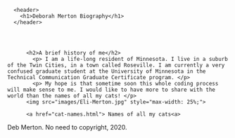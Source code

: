 


<html lang=en>

  <head>
    <meta charset="utf-8">
    <title>Deb's Digital Communication Journey</title>
    <meta name="description" content="The first draft of a personal website">
    <link rel="stylesheet" type="text/css" href="styles/style.css"> 
  </head>

  <body>


      <header>
        <h1>Deborah Merton Biography</h1>
      </header>

 
          
    
          <h2>A brief history of me</h2>
            <p> I am a life-long resident of Minnesota. I live in a suburb of the Twin Cities, in a town called Roseville. I am currently a very confused graduate student at the University of Minnesota in the Technical Communication Graduate Certificate program. </p>
            <p> My hope is that sometime soon this whole coding process will make sense to me. I would like to have more to share with the world than the names of all my cats! </p>
          <img src="images/Eli-Merton.jpg" style="max-width: 25%;">
          
          <a href="cat-names.html"> Names of all my cats<a>
      
    
<p></p>
      <footer>
        Deb Merton. No need to copyright, 2020.
      </footer>


  </body>

</html> 
